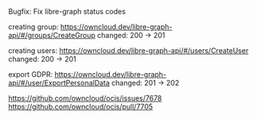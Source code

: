 Bugfix: Fix libre-graph status codes

creating group: https://owncloud.dev/libre-graph-api/#/groups/CreateGroup
changed: 200 -> 201

creating users:
https://owncloud.dev/libre-graph-api/#/users/CreateUser
changed: 200 -> 201

export GDPR:
https://owncloud.dev/libre-graph-api/#/user/ExportPersonalData
changed: 201 -> 202

https://github.com/owncloud/ocis/issues/7678
https://github.com/owncloud/ocis/pull/7705
